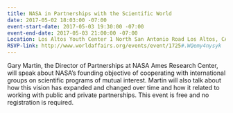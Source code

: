 ```yaml
---
title: NASA in Partnerships with the Scientific World
date: 2017-05-02 18:03:00 -07:00
event-start-date: 2017-05-03 19:30:00 -07:00
event-end-date: 2017-05-03 21:00:00 -07:00
Location: Los Altos Youth Center 1 North San Antonio Road Los Altos, CA
RSVP-link: http://www.worldaffairs.org/events/event/1725#.WQemy4nysyk
---
```


Gary Martin, the Director of Partnerships at NASA Ames Research Center, will speak about NASA’s founding objective of cooperating with international groups on scientific programs of mutual interest. Martin will also talk about how this vision has expanded and changed over time and how it related to working with public and private partnerships. This event is free and no registration is required. 
